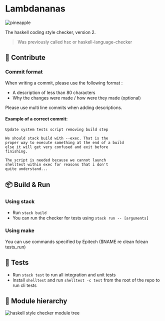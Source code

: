 # Lambdananas

![pineapple](https://user-images.githubusercontent.com/102175969/166650736-40d20379-fe54-4f79-9f27-f74ceaeedef6.png)

The haskell coding style checker, version 2.

> Was previously called hsc or haskell-language-checker

## 🙋 Contribute

### Commit format

When writing a commit, please use the following format :

- A description of less than 80 characters
- Why the changes were made / how were they made (optional)

Please use multi line commits when adding descriptions. 

#### Example of a correct commit:

```
Update system tests script removing build step
    
We should stack build with --exec. That is the
proper way to execute something at the end of a build
else it will get very confused and exit before
finishing.
   
The script is needed because we cannot launch
shelltest within exec for reasons that i don't
quite understand...
```

## 📦 Build & Run

### Using stack

- Run `stack build`
- You can run the checker for tests using `stack run -- [arguments]`

### Using make

You can use commands specified by Epitech ($NAME re clean fclean tests_run)

## 🔧 Tests

- Run `stack test` to run all integration and unit tests
- Install `shelltest` and run `shelltest -c test` from the root of the repo to run cli tests

## 📂 Module hierarchy
![haskell style checker module tree](https://user-images.githubusercontent.com/102175969/169989347-3fc76e11-eea4-450a-9068-de62d064b911.png)
